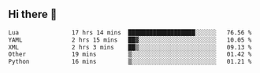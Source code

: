 ## Hi there 👋
<!--START_SECTION:waka-->

```txt
Lua               17 hrs 14 mins  ███████████████████░░░░░░   76.56 %
YAML              2 hrs 15 mins   ██▓░░░░░░░░░░░░░░░░░░░░░░   10.05 %
XML               2 hrs 3 mins    ██▒░░░░░░░░░░░░░░░░░░░░░░   09.13 %
Other             19 mins         ▒░░░░░░░░░░░░░░░░░░░░░░░░   01.42 %
Python            16 mins         ▒░░░░░░░░░░░░░░░░░░░░░░░░   01.21 %
```

<!--END_SECTION:waka-->
